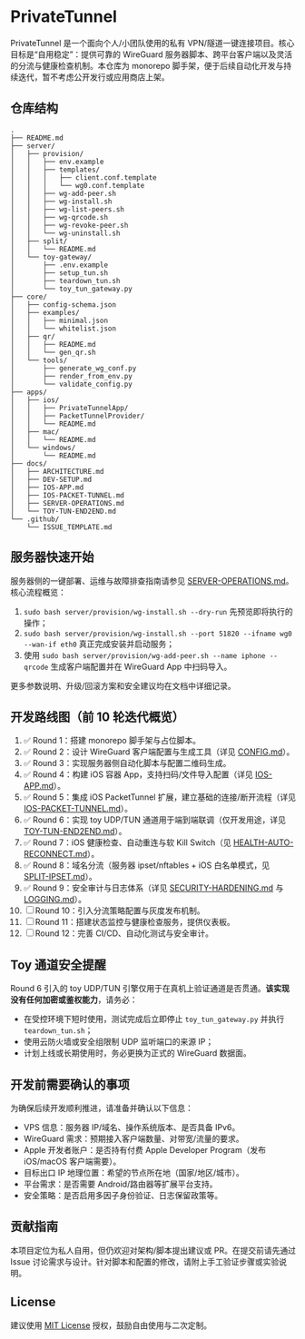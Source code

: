 # PrivateTunnel

PrivateTunnel 是一个面向个人/小团队使用的私有 VPN/隧道一键连接项目。核心目标是“自用稳定”：提供可靠的 WireGuard 服务器脚本、跨平台客户端以及灵活的分流与健康检查机制。本仓库为 monorepo 脚手架，便于后续自动化开发与持续迭代，暂不考虑公开发行或应用商店上架。

## 仓库结构

```
.
├── README.md
├── server/
│   ├── provision/
│   │   ├── env.example
│   │   ├── templates/
│   │   │   ├── client.conf.template
│   │   │   └── wg0.conf.template
│   │   ├── wg-add-peer.sh
│   │   ├── wg-install.sh
│   │   ├── wg-list-peers.sh
│   │   ├── wg-qrcode.sh
│   │   ├── wg-revoke-peer.sh
│   │   └── wg-uninstall.sh
│   ├── split/
│   │   └── README.md
│   └── toy-gateway/
│       ├── .env.example
│       ├── setup_tun.sh
│       ├── teardown_tun.sh
│       └── toy_tun_gateway.py
├── core/
│   ├── config-schema.json
│   ├── examples/
│   │   ├── minimal.json
│   │   └── whitelist.json
│   ├── qr/
│   │   ├── README.md
│   │   └── gen_qr.sh
│   └── tools/
│       ├── generate_wg_conf.py
│       ├── render_from_env.py
│       └── validate_config.py
├── apps/
│   ├── ios/
│   │   ├── PrivateTunnelApp/
│   │   ├── PacketTunnelProvider/
│   │   └── README.md
│   ├── mac/
│   │   └── README.md
│   └── windows/
│       └── README.md
├── docs/
│   ├── ARCHITECTURE.md
│   ├── DEV-SETUP.md
│   ├── IOS-APP.md
│   ├── IOS-PACKET-TUNNEL.md
│   ├── SERVER-OPERATIONS.md
│   └── TOY-TUN-END2END.md
└── .github/
    └── ISSUE_TEMPLATE.md
```

## 服务器快速开始

服务器侧的一键部署、运维与故障排查指南请参见 [SERVER-OPERATIONS.md](docs/SERVER-OPERATIONS.md)。核心流程概览：

1. `sudo bash server/provision/wg-install.sh --dry-run` 先预览即将执行的操作；
2. `sudo bash server/provision/wg-install.sh --port 51820 --ifname wg0 --wan-if eth0` 真正完成安装并启动服务；
3. 使用 `sudo bash server/provision/wg-add-peer.sh --name iphone --qrcode` 生成客户端配置并在 WireGuard App 中扫码导入。

更多参数说明、升级/回滚方案和安全建议均在文档中详细记录。

## 开发路线图（前 10 轮迭代概览）

1. ✅ Round 1：搭建 monorepo 脚手架与占位脚本。
2. ✅ Round 2：设计 WireGuard 客户端配置与生成工具（详见 [CONFIG.md](docs/CONFIG.md)）。
3. ✅ Round 3：实现服务器侧自动化脚本与配置二维码生成。
4. ✅ Round 4：构建 iOS 容器 App，支持扫码/文件导入配置（详见 [IOS-APP.md](docs/IOS-APP.md)）。
5. ✅ Round 5：集成 iOS PacketTunnel 扩展，建立基础的连接/断开流程（详见 [IOS-PACKET-TUNNEL.md](docs/IOS-PACKET-TUNNEL.md)）。
6. ✅ Round 6：实现 toy UDP/TUN 通道用于端到端联调（仅开发用途，详见 [TOY-TUN-END2END.md](docs/TOY-TUN-END2END.md)）。
7. ✅ Round 7：iOS 健康检查、自动重连与软 Kill Switch（见 [HEALTH-AUTO-RECONNECT.md](docs/HEALTH-AUTO-RECONNECT.md)）。
8. ✅ Round 8：域名分流（服务器 ipset/nftables + iOS 白名单模式，见 [SPLIT-IPSET.md](docs/SPLIT-IPSET.md)）。
9. ✅ Round 9：安全审计与日志体系（详见 [SECURITY-HARDENING.md](docs/SECURITY-HARDENING.md) 与 [LOGGING.md](docs/LOGGING.md)）。
10. ☐ Round 10：引入分流策略配置与灰度发布机制。
11. ☐ Round 11：搭建状态监控与健康检查服务，提供仪表板。
12. ☐ Round 12：完善 CI/CD、自动化测试与安全审计。

## Toy 通道安全提醒

Round 6 引入的 toy UDP/TUN 引擎仅用于在真机上验证通道是否贯通。**该实现没有任何加密或鉴权能力**，请务必：

- 在受控环境下短时使用，测试完成后立即停止 `toy_tun_gateway.py` 并执行 `teardown_tun.sh`；
- 使用云防火墙或安全组限制 UDP 监听端口的来源 IP；
- 计划上线或长期使用时，务必更换为正式的 WireGuard 数据面。

## 开发前需要确认的事项

为确保后续开发顺利推进，请准备并确认以下信息：

- VPS 信息：服务器 IP/域名、操作系统版本、是否具备 IPv6。
- WireGuard 需求：预期接入客户端数量、对带宽/流量的要求。
- Apple 开发者账户：是否持有付费 Apple Developer Program（发布 iOS/macOS 客户端需要）。
- 目标出口 IP 地理位置：希望的节点所在地（国家/地区/城市）。
- 平台需求：是否需要 Android/路由器等扩展平台支持。
- 安全策略：是否启用多因子身份验证、日志保留政策等。

## 贡献指南

本项目定位为私人自用，但仍欢迎对架构/脚本提出建议或 PR。在提交前请先通过 Issue 讨论需求与设计。针对脚本和配置的修改，请附上手工验证步骤或实验说明。

## License

建议使用 [MIT License](https://opensource.org/licenses/MIT) 授权，鼓励自由使用与二次定制。
